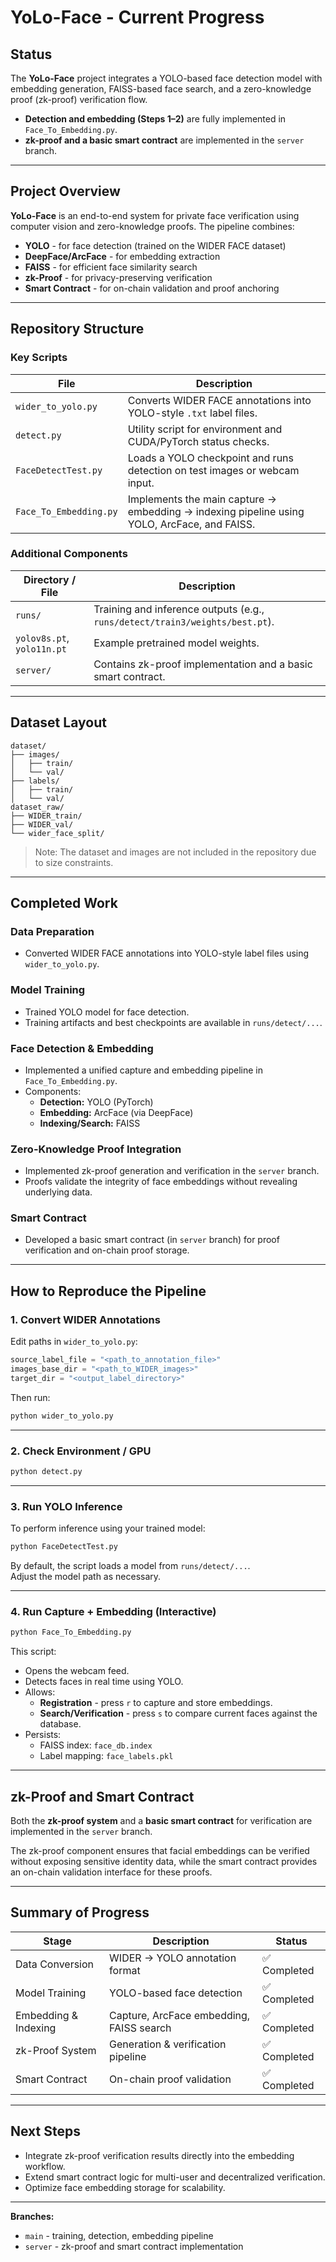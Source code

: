 # YoLo-Face - Current Progress

## Status

The **YoLo-Face** project integrates a YOLO-based face detection model with embedding generation, FAISS-based face search, and a zero-knowledge proof (zk-proof) verification flow.

- **Detection and embedding (Steps 1–2)** are fully implemented in `Face_To_Embedding.py`.
- **zk-proof and a basic smart contract** are implemented in the `server` branch.

---

## Project Overview

**YoLo-Face** is an end-to-end system for private face verification using computer vision and zero-knowledge proofs.
The pipeline combines:

- **YOLO** - for face detection (trained on the WIDER FACE dataset)
- **DeepFace/ArcFace** - for embedding extraction
- **FAISS** - for efficient face similarity search
- **zk-Proof** - for privacy-preserving verification
- **Smart Contract** - for on-chain validation and proof anchoring

---

## Repository Structure

### Key Scripts

| File | Description |
|------|--------------|
| `wider_to_yolo.py` | Converts WIDER FACE annotations into YOLO-style `.txt` label files. |
| `detect.py` | Utility script for environment and CUDA/PyTorch status checks. |
| `FaceDetectTest.py` | Loads a YOLO checkpoint and runs detection on test images or webcam input. |
| `Face_To_Embedding.py` | Implements the main capture → embedding → indexing pipeline using YOLO, ArcFace, and FAISS. |

### Additional Components

| Directory / File | Description |
|------------------|-------------|
| `runs/` | Training and inference outputs (e.g., `runs/detect/train3/weights/best.pt`). |
| `yolov8s.pt`, `yolo11n.pt` | Example pretrained model weights. |
| `server/` | Contains zk-proof implementation and a basic smart contract. |

---

## Dataset Layout

```
dataset/
├── images/
│   ├── train/
│   └── val/
├── labels/
│   ├── train/
│   └── val/
dataset_raw/
├── WIDER_train/
├── WIDER_val/
└── wider_face_split/
```

> Note: The dataset and images are not included in the repository due to size constraints.

---

## Completed Work

### Data Preparation
- Converted WIDER FACE annotations into YOLO-style label files using `wider_to_yolo.py`.

### Model Training
- Trained YOLO model for face detection.
- Training artifacts and best checkpoints are available in `runs/detect/...`.

### Face Detection & Embedding
- Implemented a unified capture and embedding pipeline in `Face_To_Embedding.py`.
- Components:
  - **Detection:** YOLO (PyTorch)
  - **Embedding:** ArcFace (via DeepFace)
  - **Indexing/Search:** FAISS

### Zero-Knowledge Proof Integration
- Implemented zk-proof generation and verification in the `server` branch.
- Proofs validate the integrity of face embeddings without revealing underlying data.

### Smart Contract
- Developed a basic smart contract (in `server` branch) for proof verification and on-chain proof storage.

---

## How to Reproduce the Pipeline

### 1. Convert WIDER Annotations
Edit paths in `wider_to_yolo.py`:

```python
source_label_file = "<path_to_annotation_file>"
images_base_dir = "<path_to_WIDER_images>"
target_dir = "<output_label_directory>"
```

Then run:
```bash
python wider_to_yolo.py
```

---

### 2. Check Environment / GPU
```bash
python detect.py
```

---

### 3. Run YOLO Inference
To perform inference using your trained model:
```bash
python FaceDetectTest.py
```
By default, the script loads a model from `runs/detect/...`.  
Adjust the model path as necessary.

---

### 4. Run Capture + Embedding (Interactive)
```bash
python Face_To_Embedding.py
```
This script:
- Opens the webcam feed.
- Detects faces in real time using YOLO.
- Allows:
  - **Registration** - press `r` to capture and store embeddings.
  - **Search/Verification** - press `s` to compare current faces against the database.
- Persists:
  - FAISS index: `face_db.index`
  - Label mapping: `face_labels.pkl`

---

## zk-Proof and Smart Contract

Both the **zk-proof system** and a **basic smart contract** for verification are implemented in the `server` branch.

The zk-proof component ensures that facial embeddings can be verified without exposing sensitive identity data, while the smart contract provides an on-chain validation interface for these proofs.

---

## Summary of Progress

| Stage | Description | Status |
|--------|-------------|---------|
| Data Conversion | WIDER → YOLO annotation format | ✅ Completed |
| Model Training | YOLO-based face detection | ✅ Completed |
| Embedding & Indexing | Capture, ArcFace embedding, FAISS search | ✅ Completed |
| zk-Proof System | Generation & verification pipeline | ✅ Completed |
| Smart Contract | On-chain proof validation | ✅ Completed |

---

## Next Steps

- Integrate zk-proof verification results directly into the embedding workflow.
- Extend smart contract logic for multi-user and decentralized verification.
- Optimize face embedding storage for scalability.

---


**Branches:**  
- `main` - training, detection, embedding pipeline
- `server` - zk-proof and smart contract implementation

